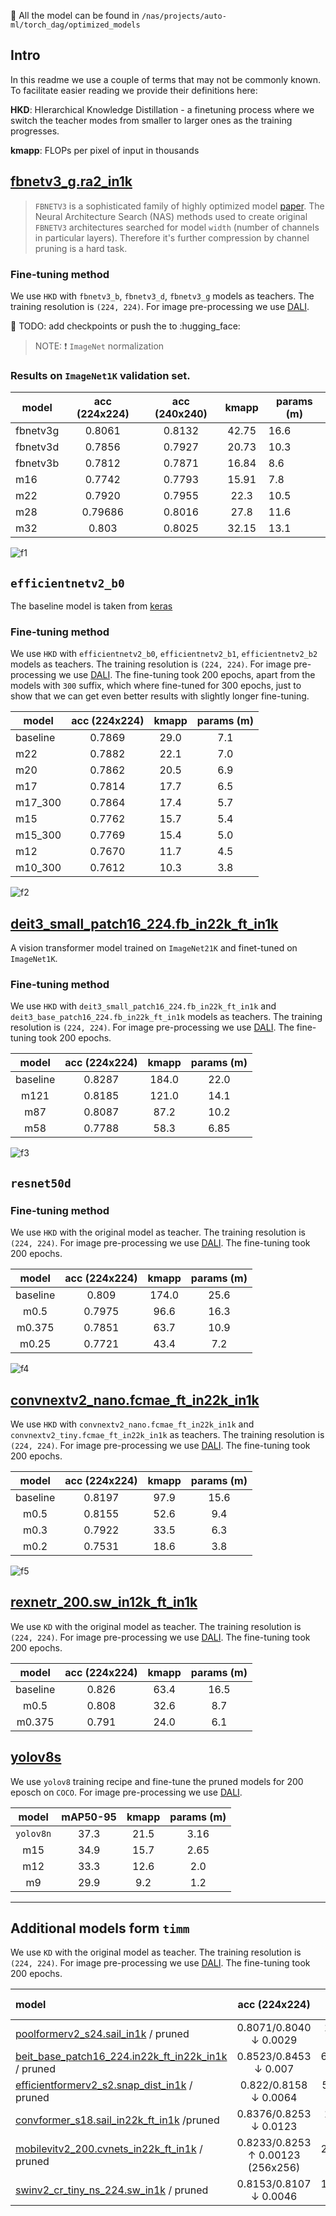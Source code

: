 :red_circle: All the model can be found in `/nas/projects/auto-ml/torch_dag/optimized_models`

## Intro

In this readme we use a couple of terms that may not be commonly known. To facilitate easier reading we provide their
definitions here:

**HKD**: HIerarchical Knowledge Distillation - a finetuning process where we switch the teacher modes from smaller to
larger ones as the training progresses.

**kmapp**: FLOPs per pixel of input in thousands

## [fbnetv3_g.ra2_in1k](https://huggingface.co/timm/fbnetv3_g.ra2_in1k)

> `FBNETV3` is a sophisticated family of highly optimized model [paper](https://arxiv.org/abs/2006.02049). The Neural
> Architecture Search (NAS) methods used to create original `FBNETV3` architectures searched for model `width` (number
> of
> channels in particular layers). Therefore it's further compression by channel pruning is a hard task.

### Fine-tuning method

We use `HKD` with `fbnetv3_b`, `fbnetv3_d`, `fbnetv3_g` models as teachers. The training resolution is `(224, 224)`. For
image pre-processing we use [DALI](https://github.com/NVIDIA/DALI).

🧡 TODO: add checkpoints or push the to :hugging_face:
> NOTE: :exclamation: `ImageNet` normalization

### Results on `ImageNet1K` validation set.

| model    | acc (224x224) | acc (240x240) | kmapp | params (m) |
|----------|:-------------:|:-------------:|:-----:|------------|
| fbnetv3g |    0.8061     |    0.8132     | 42.75 | 16.6       |
| fbnetv3d |    0.7856     |    0.7927     | 20.73 | 10.3       |
| fbnetv3b |    0.7812     |    0.7871     | 16.84 | 8.6        |
| m16      |    0.7742     |    0.7793     | 15.91 | 7.8        |
| m22      |    0.7920     |    0.7955     | 22.3  | 10.5       |
| m28      |    0.79686    |    0.8016     | 27.8  | 11.6       |
| m32      |     0.803     |    0.8025     | 32.15 | 13.1       |

![f1](pruning_results_plots/f1.png "Title")

## `efficientnetv2_b0`

The baseline model is taken from [keras](https://keras.io/api/applications/efficientnet_v2/#efficientnetv2b0-function)

### Fine-tuning method

We use `HKD` with `efficientnetv2_b0`, `efficientnetv2_b1`, `efficientnetv2_b2` models as teachers. The training
resolution is `(224, 224)`. For image pre-processing we use [DALI](https://github.com/NVIDIA/DALI). The fine-tuning took
200 epochs, apart from the models with `300` suffix, which where fine-tuned for 300 epochs, just to show that we can get
even better results with slightly longer fine-tuning.

| model    | acc (224x224) | kmapp | params (m) |
|----------|:-------------:|:-----:|:----------:|
| baseline |    0.7869     | 29.0  |    7.1     |
| m22      |    0.7882     | 22.1  |    7.0     |
| m20      |    0.7862     | 20.5  |    6.9     |
| m17      |    0.7814     | 17.7  |    6.5     |
| m17_300  |    0.7864     | 17.4  |    5.7     |
| m15      |    0.7762     | 15.7  |    5.4     |
| m15_300  |    0.7769     | 15.4  |    5.0     |
| m12      |    0.7670     | 11.7  |    4.5     |
| m10_300  |    0.7612     | 10.3  |    3.8     |

![f2](pruning_results_plots/f2.png "Title")

## [deit3_small_patch16_224.fb_in22k_ft_in1k](https://huggingface.co/timm/deit3_small_patch16_224.fb_in22k_ft_in1k)

A vision transformer model trained on `ImageNet21K` and finet-tuned on `ImageNet1K`.

### Fine-tuning method

We use `HKD` with `deit3_small_patch16_224.fb_in22k_ft_in1k` and `
deit3_base_patch16_224.fb_in22k_ft_in1k` models as teachers. The training resolution is `(224, 224)`. For image
pre-processing we use [DALI](https://github.com/NVIDIA/DALI). The fine-tuning took 200 epochs.

|  model   | acc (224x224) | kmapp | params (m) |
|:--------:|:-------------:|:-----:|:----------:|
| baseline |    0.8287     | 184.0 |    22.0    |
|   m121   |    0.8185     | 121.0 |    14.1    |
|   m87    |    0.8087     | 87.2  |    10.2    |
|   m58    |    0.7788     | 58.3  |    6.85    |

![f3](pruning_results_plots/f3.png "Title")

## `resnet50d`

### Fine-tuning method

We use `HKD` with the original model as teacher. The training resolution is `(224, 224)`. For image pre-processing we
use [DALI](https://github.com/NVIDIA/DALI). The fine-tuning took 200 epochs.

|  model   | acc (224x224) | kmapp | params (m) |
|:--------:|:-------------:|:-----:|:----------:|
| baseline |     0.809     | 174.0 |    25.6    |
|   m0.5   |    0.7975     | 96.6  |    16.3    |
|  m0.375  |    0.7851     | 63.7  |    10.9    |
|  m0.25   |    0.7721     | 43.4  |    7.2     |

![f4](pruning_results_plots/f4.png "Title")

## [convnextv2_nano.fcmae_ft_in22k_in1k](https://huggingface.co/timm/convnextv2_nano.fcmae_ft_in22k_in1k)

We use `HKD` with `convnextv2_nano.fcmae_ft_in22k_in1k` and `convnextv2_tiny.fcmae_ft_in22k_in1k` as teachers. The
training resolution is `(224, 224)`. For image pre-processing we use [DALI](https://github.com/NVIDIA/DALI). The
fine-tuning took 200 epochs.

|  model   | acc (224x224) | kmapp | params (m) |
|:--------:|:-------------:|:-----:|:----------:|
| baseline |    0.8197     | 97.9  |    15.6    |
|   m0.5   |    0.8155     | 52.6  |    9.4     |
|   m0.3   |    0.7922     | 33.5  |    6.3     |
|   m0.2   |    0.7531     | 18.6  |    3.8     |

![f5](pruning_results_plots/f5.png "Title")

## [rexnetr_200.sw_in12k_ft_in1k](https://huggingface.co/timm/rexnetr_200.sw_in12k_ft_in1k)

We use `KD` with the original model as teacher. The
training resolution is `(224, 224)`. For image pre-processing we use [DALI](https://github.com/NVIDIA/DALI). The
fine-tuning took 200 epochs.

|  model   | acc (224x224) | kmapp | params (m) |
|:--------:|:-------------:|:-----:|:----------:|
| baseline |     0.826     | 63.4  |    16.5    |
|   m0.5   |     0.808     | 32.6  |    8.7     |
|  m0.375  |     0.791     | 24.0  |    6.1     |

## [yolov8s](link)

We use `yolov8` training recipe and fine-tune the pruned models for 200 eposch on `COCO`.
For image pre-processing we use [DALI](https://github.com/NVIDIA/DALI).

|   model   | mAP50-95 | kmapp | params (m) |
|:---------:|:--------:|:-----:|:----------:|
| `yolov8n` |   37.3   | 21.5  |    3.16    |
|    m15    |   34.9   | 15.7  |    2.65    |
|    m12    |   33.3   | 12.6  |    2.0     |
|    m9     |   29.9   |  9.2  |    1.2     |

---

## Additional models form `timm`

We use `KD` with the original model as teacher. The
training resolution is `(224, 224)`. For image pre-processing we use [DALI](https://github.com/NVIDIA/DALI). The
fine-tuning took 200 epochs.

| model                                                                                                                       |           acc (224x224)           |         kmapp         |      params (m)      |
|:----------------------------------------------------------------------------------------------------------------------------|:---------------------------------:|:---------------------:|:--------------------:|
| [poolformerv2_s24.sail_in1k](https://huggingface.co/timm/poolformerv2_s24.sail_in1k) / pruned                               |      0.8071/0.8040 ↓ 0.0029       | 136.8/71.0 ↓ **49%**  | 21.3/13.5 ↓ **37%**  |
| [beit_base_patch16_224.in22k_ft_in22k_in1k](https://huggingface.co/timm/beit_base_patch16_224.in22k_ft_in22k_in1k) / pruned |       0.8523/0.8453 ↓ 0.007       | 673.2/438.1 ↓ **35%** | 86.5/56.7 ↓ **34%**  |
| [efficientformerv2_s2.snap_dist_in1k](https://huggingface.co/timm/efficientformerv2_s2.snap_dist_in1k) / pruned             |       0.822/0.8158 ↓ 0.0064       |  50.7/36.7 ↓ **28%**  | 12.7/10.1  ↓ **20%** |
| [convformer_s18.sail_in22k_ft_in1k](https://huggingface.co/timm/convformer_s18.sail_in22k_ft_in1k) /pruned                  |      0.8376/0.8253 ↓ 0.0123       | 158.5/68.8 ↓ **57%**  | 26.8/15.8  ↓ **41%** |
| [mobilevitv2_200.cvnets_in22k_ft_in1k](https://huggingface.co/timm/mobilevitv2_200.cvnets_in22k_ft_in1k)  / pruned          | 0.8233/0.8253 ↑ 0.00123 (256x256) | 224.3/135.5 ↓ **40%** | 18.4/17.1  ↓ **7%**  |
| [swinv2_cr_tiny_ns_224.sw_in1k](https://huggingface.co/timm/swinv2_cr_tiny_ns_224.sw_in1k)  / pruned                        |      0.8153/0.8107  ↓ 0.0046      | 185.8/109.4 ↓ **41%** | 28.3/18.2  ↓ **36%** |







